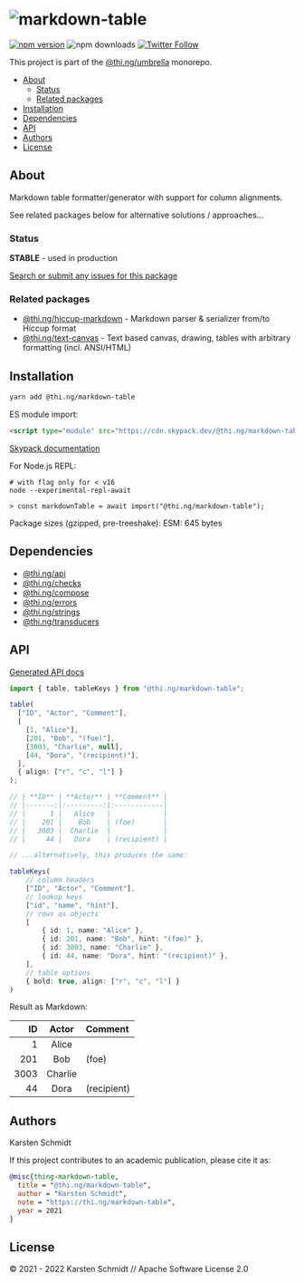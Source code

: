 <!-- This file is generated - DO NOT EDIT! -->

# ![markdown-table](https://media.thi.ng/umbrella/banners/thing-markdown-table.svg?9f1a94c6)

[![npm version](https://img.shields.io/npm/v/@thi.ng/markdown-table.svg)](https://www.npmjs.com/package/@thi.ng/markdown-table)
![npm downloads](https://img.shields.io/npm/dm/@thi.ng/markdown-table.svg)
[![Twitter Follow](https://img.shields.io/twitter/follow/thing_umbrella.svg?style=flat-square&label=twitter)](https://twitter.com/thing_umbrella)

This project is part of the
[@thi.ng/umbrella](https://github.com/thi-ng/umbrella/) monorepo.

- [About](#about)
  - [Status](#status)
  - [Related packages](#related-packages)
- [Installation](#installation)
- [Dependencies](#dependencies)
- [API](#api)
- [Authors](#authors)
- [License](#license)

## About

Markdown table formatter/generator with support for column alignments.

See related packages below for alternative solutions / approaches...

### Status

**STABLE** - used in production

[Search or submit any issues for this package](https://github.com/thi-ng/umbrella/issues?q=%5Bmarkdown-table%5D+in%3Atitle)

### Related packages

- [@thi.ng/hiccup-markdown](https://github.com/thi-ng/umbrella/tree/develop/packages/hiccup-markdown) - Markdown parser & serializer from/to Hiccup format
- [@thi.ng/text-canvas](https://github.com/thi-ng/umbrella/tree/develop/packages/text-canvas) - Text based canvas, drawing, tables with arbitrary formatting (incl. ANSI/HTML)

## Installation

```bash
yarn add @thi.ng/markdown-table
```

ES module import:

```html
<script type="module" src="https://cdn.skypack.dev/@thi.ng/markdown-table"></script>
```

[Skypack documentation](https://docs.skypack.dev/)

For Node.js REPL:

```text
# with flag only for < v16
node --experimental-repl-await

> const markdownTable = await import("@thi.ng/markdown-table");
```

Package sizes (gzipped, pre-treeshake): ESM: 645 bytes

## Dependencies

- [@thi.ng/api](https://github.com/thi-ng/umbrella/tree/develop/packages/api)
- [@thi.ng/checks](https://github.com/thi-ng/umbrella/tree/develop/packages/checks)
- [@thi.ng/compose](https://github.com/thi-ng/umbrella/tree/develop/packages/compose)
- [@thi.ng/errors](https://github.com/thi-ng/umbrella/tree/develop/packages/errors)
- [@thi.ng/strings](https://github.com/thi-ng/umbrella/tree/develop/packages/strings)
- [@thi.ng/transducers](https://github.com/thi-ng/umbrella/tree/develop/packages/transducers)

## API

[Generated API docs](https://docs.thi.ng/umbrella/markdown-table/)

```ts
import { table, tableKeys } from "@thi.ng/markdown-table";

table(
  ["ID", "Actor", "Comment"],
  [
    [1, "Alice"],
    [201, "Bob", "(foe)"],
    [3003, "Charlie", null],
    [44, "Dora", "(recipient)"],
  ],
  { align: ["r", "c", "l"] }
);

// | **ID** | **Actor** | **Comment** |
// |-------:|:---------:|:------------|
// |      1 |   Alice   |             |
// |    201 |    Bob    | (foe)       |
// |   3003 |  Charlie  |             |
// |     44 |   Dora    | (recipient) |

// ...alternatively, this produces the same:

tableKeys(
    // column headers
    ["ID", "Actor", "Comment"],
    // lookup keys
    ["id", "name", "hint"],
    // rows as objects
    [
        { id: 1, name: "Alice" },
        { id: 201, name: "Bob", hint: "(foe)" },
        { id: 3003, name: "Charlie" },
        { id: 44, name: "Dora", hint: "(recipient)" },
    ],
    // table options
    { bold: true, align: ["r", "c", "l"] }
)
```

Result as Markdown:

| **ID** | **Actor** | **Comment** |
|-------:|:---------:|:------------|
|      1 |   Alice   |             |
|    201 |    Bob    | (foe)       |
|   3003 |  Charlie  |             |
|     44 |   Dora    | (recipient) |

## Authors

Karsten Schmidt

If this project contributes to an academic publication, please cite it as:

```bibtex
@misc{thing-markdown-table,
  title = "@thi.ng/markdown-table",
  author = "Karsten Schmidt",
  note = "https://thi.ng/markdown-table",
  year = 2021
}
```

## License

&copy; 2021 - 2022 Karsten Schmidt // Apache Software License 2.0
